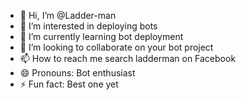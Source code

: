 - 👋 Hi, I’m @Ladder-man
- 👀 I’m interested in deploying bots
- 🌱 I’m currently learning bot deployment 
- 💞️ I’m looking to collaborate on your bot project 
- 📫 How to reach me search ladderman on Facebook 
- 😄 Pronouns: Bot enthusiast 
- ⚡ Fun fact: Best one yet

<!---
Ladder-ma/Ladder-ma is a ✨ special ✨ repository because its `README.md` (this file) appears on your GitHub profile.
You can click the Preview link to take a look at your changes.
--->
